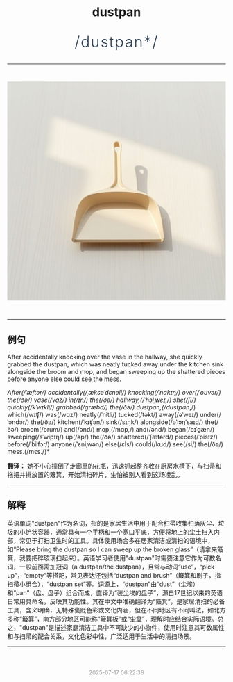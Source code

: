<div align="center">

# dustpan

<div style="margin: 30px 0;">
<h1 style="font-size: 2.5em; font-weight: 300; letter-spacing: 2px; margin: 0; color: #2c3e50;">
/dustpan*/
</h1>
</div>

</div>

---

<div align="center" style="margin: 40px 0;">

![dustpan](images/dustpan.png)

</div>

---

## 例句

After accidentally knocking over the vase in the hallway, she quickly grabbed the dustpan, which was neatly tucked away under the kitchen sink alongside the broom and mop, and began sweeping up the shattered pieces before anyone else could see the mess.

*After(/ˈæftər/) accidentally(/ˌæksəˈdɛnəli/) knocking(/ˈnɑkɪŋ/) over(/ˈoʊvər/) the(/ðə/) vase(/vɑz/) in(/ɪn/) the(/ðə/) hallway,(/ˈhɔlˌweɪ,/) she(/ʃi/) quickly(/kˈwɪkli/) grabbed(/græbd/) the(/ðə/) dustpan,(/dustpan*,/) which(/wɪʧ/) was(/wɑz/) neatly(/ˈnitli/) tucked(/təkt/) away(/əˈweɪ/) under(/ˈəndər/) the(/ðə/) kitchen(/ˈkɪʧən/) sink(/sɪŋk/) alongside(/əˈlɔŋˈsaɪd/) the(/ðə/) broom(/brum/) and(/ənd/) mop,(/mɑp,/) and(/ənd/) began(/bɪˈgæn/) sweeping(/sˈwipɪŋ/) up(/əp/) the(/ðə/) shattered(/ˈʃætərd/) pieces(/ˈpisɪz/) before(/ˌbiˈfɔr/) anyone(/ˈɛniˌwən/) else(/ɛls/) could(/kʊd/) see(/si/) the(/ðə/) mess.(/mɛs./)*

**翻译：** 她不小心撞倒了走廊里的花瓶，迅速抓起整齐收在厨房水槽下，与扫帚和拖把并排放置的簸箕，开始清扫碎片，生怕被别人看到这场凌乱。

---

## 解释

英语单词"dustpan"作为名词，指的是家居生活中用于配合扫帚收集扫落灰尘、垃圾的小铲状容器，通常具有一个手柄和一个宽口平底，方便将地上的尘土扫入内部，常见于打扫卫生时的工具。具体使用场合多在居家清洁或清扫的语境中，如“Please bring the dustpan so I can sweep up the broken glass”（请拿来簸箕，我要把碎玻璃扫起来）。英语学习者使用"dustpan"时需要注意它作为可数名词，一般前面需加冠词（a dustpan/the dustpan），且常与动词“use”，“pick up”，“empty”等搭配，常见表达还包括“dustpan and brush”（簸箕和刷子，指扫帚小组合），“dustpan set”等。词源上，“dustpan”由“dust”（尘埃）和“pan”（盘、盘子）组合而成，直译为“装尘埃的盘子”，源自17世纪以来的英语日常用具命名，反映其功能性。其在中文中准确翻译为“簸箕”，是家居清扫的必备工具，含义明确，无特殊褒贬色彩或文化内涵，但在不同地区有不同叫法，如北方多称“簸箕”，南方部分地区可能称“簸箕板”或“尘盘”，理解时应结合实际语境。总之，"dustpan"是描述家庭清洁工具中不可缺少的小物件，使用时注意其可数属性和与扫帚的配合关系，文化色彩中性，广泛适用于生活中的清扫场景。


---

<div align="center" style="margin-top: 50px;">
<small style="color: #999; font-size: 0.9em;">2025-07-17 06:22:39</small>
</div>
